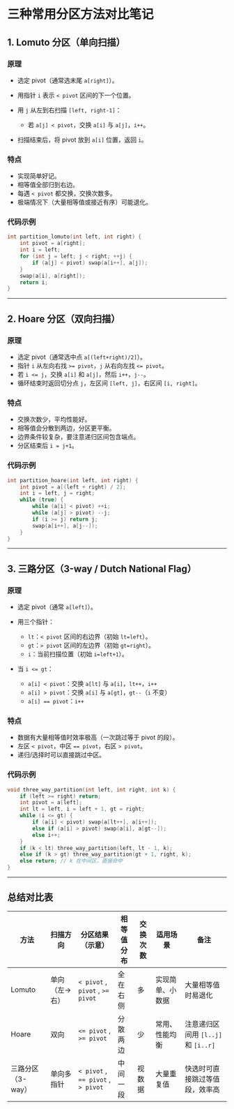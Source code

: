 # 三种常用分区方法对比笔记

## 1. Lomuto 分区（单向扫描）

### 原理

* 选定 pivot（通常选末尾 `a[right]`）。
* 用指针 `i` 表示 `< pivot` 区间的下一个位置。
* 用 `j` 从左到右扫描 `[left, right-1]`：

  * 若 `a[j] < pivot`，交换 `a[i]` 与 `a[j]`，`i++`。
* 扫描结束后，将 pivot 放到 `a[i]` 位置，返回 `i`。

### 特点

* 实现简单好记。
* 相等值全部归到右边。
* 每遇 `< pivot` 都交换，交换次数多。
* 极端情况下（大量相等值或接近有序）可能退化。

### 代码示例

```cpp
int partition_lomuto(int left, int right) {
    int pivot = a[right];
    int i = left;
    for (int j = left; j < right; ++j) {
        if (a[j] < pivot) swap(a[i++], a[j]);
    }
    swap(a[i], a[right]);
    return i;
}
```

---

## 2. Hoare 分区（双向扫描）

### 原理

* 选定 pivot（通常选中点 `a[(left+right)/2]`）。
* 指针 `i` 从左向右找 `>= pivot`，`j` 从右向左找 `<= pivot`。
* 若 `i <= j`，交换 `a[i]` 和 `a[j]`，然后 `i++`，`j--`。
* 循环结束时返回切分点 `j`，左区间 `[left, j]`，右区间 `[i, right]`。

### 特点

* 交换次数少，平均性能好。
* 相等值会分散到两边，分区更平衡。
* 边界条件较复杂，要注意递归区间包含端点。
* 分区结束后 `i = j+1`。

### 代码示例

```cpp
int partition_hoare(int left, int right) {
    int pivot = a[(left + right) / 2];
    int i = left, j = right;
    while (true) {
        while (a[i] < pivot) ++i;
        while (a[j] > pivot) --j;
        if (i >= j) return j;
        swap(a[i++], a[j--]);
    }
}
```

---

## 3. 三路分区（3-way / Dutch National Flag）

### 原理

* 选定 pivot（通常 `a[left]`）。
* 用三个指针：

  * `lt`：`< pivot` 区间的右边界（初始 `lt=left`）。
  * `gt`：`> pivot` 区间的左边界（初始 `gt=right`）。
  * `i`：当前扫描位置（初始 `i=left+1`）。
* 当 `i <= gt`：

  * `a[i] < pivot`：交换 `a[lt]` 与 `a[i]`，`lt++`，`i++`
  * `a[i] > pivot`：交换 `a[i]` 与 `a[gt]`，`gt--`（`i` 不变）
  * `a[i] == pivot`：`i++`

### 特点

* 数据有大量相等值时效率极高（一次跳过等于 pivot 的段）。
* 左区 `< pivot`，中区 `== pivot`，右区 `> pivot`。
* 递归/选择时可以直接跳过中区。

### 代码示例

```cpp
void three_way_partition(int left, int right, int k) {
    if (left >= right) return;
    int pivot = a[left];
    int lt = left, i = left + 1, gt = right;
    while (i <= gt) {
        if (a[i] < pivot) swap(a[lt++], a[i++]);
        else if (a[i] > pivot) swap(a[i], a[gt--]);
        else i++;
    }
    if (k < lt) three_way_partition(left, lt - 1, k);
    else if (k > gt) three_way_partition(gt + 1, right, k);
    else return; // k 在中间区，直接命中
}
```

---

## 总结对比表

| 方法          | 扫描方向    | 分区结果（示意）                           | 相等值分布 | 交换次数 | 适用场景     | 备注                          |
| ----------- | ------- | ---------------------------------- | ----- | ---- | -------- | --------------------------- |
| Lomuto      | 单向（左→右） | `< pivot` , `pivot` , `>= pivot`   | 全在右侧  | 多    | 实现简单、小数据 | 大量相等值时易退化                   |
| Hoare       | 双向      | `<= pivot` , `>= pivot`            | 分散两边  | 少    | 常用、性能均衡  | 注意递归区间用 `[l..j]` 和 `[i..r]` |
| 三路分区（3-way） | 单向多指针   | `< pivot` , `== pivot` , `> pivot` | 中间一段  | 视数据  | 大量重复值    | 快选时可直接跳过等值段，效率高             |
